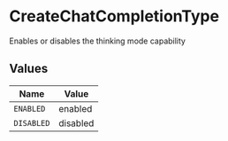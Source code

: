 # CreateChatCompletionType

Enables or disables the thinking mode capability


## Values

| Name       | Value      |
| ---------- | ---------- |
| `ENABLED`  | enabled    |
| `DISABLED` | disabled   |